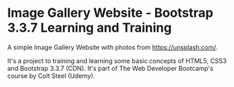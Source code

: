 # Image Gallery Website - Bootstrap 3.3.7 Learning and Training

A simple Image Gallery Website with photos from https://unsplash.com/.

It's a project to training and learning some basic concepts of HTML5, CSS3 and Bootstrap 3.3.7 (CDN). 
It's part of The Web Developer Bootcamp's course by Colt Steel (Udemy).